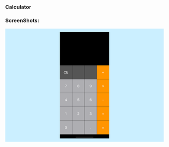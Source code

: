 ### Calculator

### ScreenShots:

![](https://github.com/AleksandrTcibulko/Calculator_Public/blob/master/screenshots/1.png)

